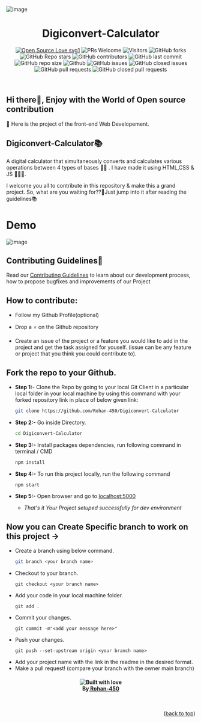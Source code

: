 ![image](https://github.com/apu52/Digiconvert-Calculator/assets/114172928/0b124077-981f-4f36-a220-9d8767d333cd)


<h1 align="center">Digiconvert-Calculator </h1>

<div align="center">
 <p>

[![Open Source Love svg1](https://badges.frapsoft.com/os/v1/open-source.svg?v=103)](https://github.com/ellerbrock/open-source-badges/)
![PRs Welcome](https://img.shields.io/badge/PRs-welcome-brightgreen.svg?style=flat)
![Visitors](https://api.visitorbadge.io/api/visitors?path=Rohan-450%2FDigiconvert-Calculator%20&countColor=%23263759&style=flat)
![GitHub forks](https://img.shields.io/github/forks/Rohan-450/Digiconvert-Calculator)
![GitHub Repo stars](https://img.shields.io/github/stars/Rohan-450/Digiconvert-Calculator)
![GitHub contributors](https://img.shields.io/github/contributors/Rohan-450/Digiconvert-Calculator)
![GitHub last commit](https://img.shields.io/github/last-commit/Rohan-450/Digiconvert-Calculator)
![GitHub repo size](https://img.shields.io/github/repo-size/Rohan-450/Digiconvert-Calculator)
![Github](https://img.shields.io/github/license/Rohan-450/Digiconvert-Calculator)
![GitHub issues](https://img.shields.io/github/issues/Rohan-450/Digiconvert-Calculator)
![GitHub closed issues](https://img.shields.io/github/issues-closed-raw/Rohan-450/Digiconvert-Calculator)
![GitHub pull requests](https://img.shields.io/github/issues-pr/Rohan-450/Digiconvert-Calculator)
![GitHub closed pull requests](https://img.shields.io/github/issues-pr-closed/Rohan-450/Digiconvert-Calculator)

 </p>
 </div>

<div>
<br>
<h2>Hi there👋, Enjoy with the World of Open source contribution </h2>


<p>🤖 Here is the project of the front-end Web Developement.<h2>Digiconvert-Calculator📚</h2>
<p>A digital calculator that simultaneously converts and calculates various operations between 4 types of bases 👩‍🏫 . I have made it using HTML,CSS & JS 👨🏻‍💻. 
</p>
I welcome you all to contribute in this repository & make this a grand project. So, what are you waiting for??🤔Just jump into it after reading the guidelines📚</p>

# Demo

![image](https://github.com/apu52/Digiconvert-Calculator/assets/114172928/8f06695f-b88d-4ef3-b192-0d9cad539685)

<h2>Contributing Guidelines📑</h2>

Read our [Contributing Guidelines](https://github.com/Rohan-450/Digiconvert-Calculator/blob/main/contributing.md) to learn about our development process, how to propose bugfixes and improvements of our Project

## How to contribute:

-   Follow my Github Profile(optional)

-   Drop a :star: on the Github repository <br/>

-   Create an issue of the project or a feature you would like to add in the project and get the task assigned for youself. (issue can be any feature or project that you think you could contribute to).

##   Fork the repo to your Github.<br/>

 - **Step 1:-**   Clone the Repo by going to your local Git Client in a particular local folder in your local machine by using this command with your forked repository link in place of below given link: <br/>
    ```bash
    git clone https://github.com/Rohan-450/Digiconvert-Calculator
    ```

 - **Step 2:-**  Go inside  Directory.
    ```bash 
    cd Digiconvert-Calculator
    ```

- **Step 3:-**  Install packages dependencies, run following command in terminal / CMD
    ```bash 
    npm install
    ```

 - **Step 4:-** To run this project locally, run the following command
    ``` bash
    npm start
    ```

- **Step 5:-**  Open browser and go to      [localhost:5000](http://localhost:5000/)   

   - *That's it Your Project setuped successfully for dev environment*

## Now you can Create Specific branch to work on this project ->
-   Create a branch using below command.
    ```bash
    git branch <your branch name>
    ```
-   Checkout to your branch.
    ```
    git checkout <your branch name>
    ```
-   Add your code in your local machine folder.
    ```
    git add .
    ```
-   Commit your changes.
    ```
    git commit -m"<add your message here>"
    ```
-   Push your changes.
    ```
    git push --set-upstream origin <your branch name>
    ```
-   Add your project name with the link in the readme in the desired format.
-   Make a pull request! (compare your branch with the owner main branch)

 <h4 align="center">
   <img src="https://forthebadge.com/images/badges/built-with-love.svg" alt="Built with love" /><br>
  By<a href="https://github.com/Rohan-450"> Rohan-450 </a></h4>
	<br>

<div align="center">

<p align="right">(<a href="#top">back to top</a>)</p>
  

